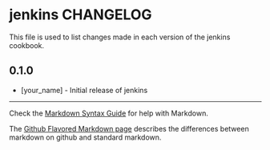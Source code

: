 # jenkins CHANGELOG

This file is used to list changes made in each version of the jenkins cookbook.

## 0.1.0
- [your_name] - Initial release of jenkins

- - -
Check the [Markdown Syntax Guide](http://daringfireball.net/projects/markdown/syntax) for help with Markdown.

The [Github Flavored Markdown page](http://github.github.com/github-flavored-markdown/) describes the differences between markdown on github and standard markdown.
